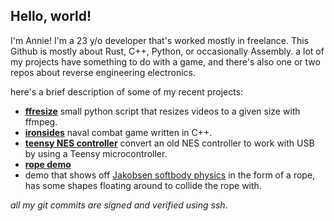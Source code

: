 ## Hello, world!
I'm Annie! I'm a 23 y/o developer that's worked mostly in freelance. This Github is mostly about Rust, C++, Python, or occasionally Assembly. a lot of my projects have something to do with a game, and there's also one or two repos about reverse engineering electronics.

here's a brief description of some of my recent projects:
* **[ffresize](https://github.com/proficiency/ffresize)**
small python script that resizes videos to a given size with ffmpeg.
* **[ironsides](https://github.com/proficiency/ironsides/)**
naval combat game written in C++. 
* **[teensy NES controller](https://github.com/proficiency/teensy_nes_controller)**
convert an old NES controller to work with USB by using a Teensy microcontroller.
* **[rope demo](https://github.com/proficiency/rope_demo)**
* demo that shows off [Jakobsen softbody physics](https://www.cs.cmu.edu/afs/cs/academic/class/15462-s13/www/lec_slides/Jakobsen.pdf) in the form of a rope, has some shapes floating around to collide the rope with.
  
_all my git commits are signed and verified using ssh_.
